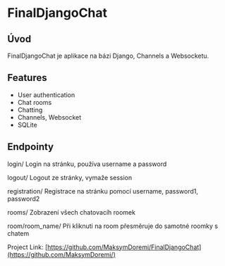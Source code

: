 # FinalDjangoChat

## Úvod
FinalDjangoChat je aplikace na bázi Django, Channels a  Websocketu.

## Features
- User authentication
- Chat rooms
- Chatting
- Channels, Websocket
- SQLite

## Endpointy
login/
Login na stránku, používa username a password

logout/
Logout ze stránky, vymaže session

registration/
Registrace na stránku pomocí username, password1, password2

rooms/
Zobrazení všech chatovacíh roomek

room/room_name/
Při kliknuti na room přesměruje do samotné roomky s chatem



Project Link: [https://github.com/MaksymDoremi/FinalDjangoChat](https://github.com/MaksymDoremi/)
